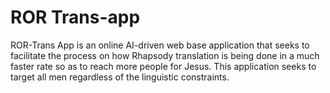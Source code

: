 # ROR Trans-app
ROR-Trans App is an online AI-driven web base application that seeks to facilitate the
process on how Rhapsody translation is being done in a much faster rate so as to reach
more people for Jesus. This application seeks to target all men regardless of the linguistic
constraints.
